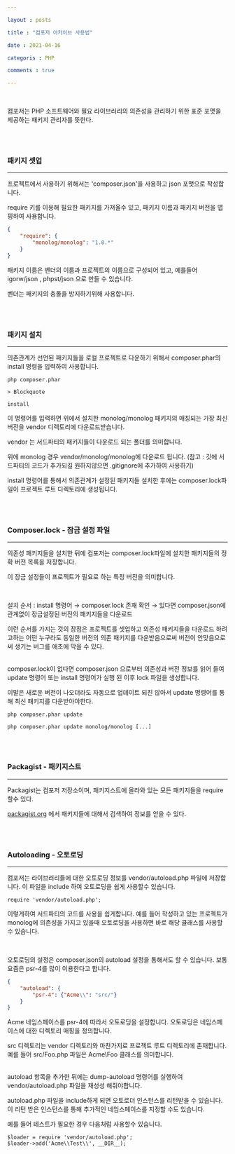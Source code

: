 ```yaml
---

layout : posts

title : "컴포저 아카이브 사용법"

date : 2021-04-16

categoris : PHP

comments : true

---
```

﻿

컴포저는 PHP 소프트웨어와 필요 라이브러리의 의존성을 관리하기 위한 표준 포맷을 제공하는 패키지 관리자를 뜻한다.

  
<br>
<br>

### 패키지 셋업
---
프로젝트에서 사용하기 위해서는 'composer.json'을 사용하고 json 포맷으로 작성합니다.

require 키를 이용해 필요한 패키지를 가져올수 있고, 패키지 이름과 패키지 버전을 맵핑하여 사용합니다.

```json
{
	"require": {
		"monolog/monolog": "1.0.*"
	}
}
```
패키지 이름은 벤더의 이름과 프로젝트의 이름으로 구성되어 있고, 예를들어 igorw/json , phpst/json 으로 만들 수 있습니다.

벤더는 패키지의 충돌을 방지하기위해 사용합니다.

<br>
<br>

### 패키지 설치
---
의존관계가 선언된 패키지들을 로컬 프로젝트로 다운하기 위해서 composer.phar의 install 명령을 입력하여 사용합니다.
```
php composer.phar 

> Blockquote

install
```
이 명령어를 입력하면 위에서 설치한 monolog/monolog 패키지의 매칭되는 가장 최신버전을 vendor 디렉토리에 다운로드받습니다.

vendor 는 서드파티의 패키지들이 다운로드 되는 폴더를 의미합니다.

위에 monolog 경우 vendor/monolog/monolog에 다운로드 됩니다. (참고 : 깃에 서드파티의 코드가 추가되길 원하지않으면 .gitignore에 추가하여 사용하기)

install 명령어를 통해서 의존관계가 설정된 패키지들 설치한 후에는 composer.lock파일이 프로젝트 루트 디렉토리에 생성됩니다.

<br>
<br>

### Composer.lock - 잠금 설정 파일
---
의존성 패키지들을 설치한 뒤에 컴포저는 composer.lock파일에 설치한 패키지들의 정확 버전 목록을 저장합니다.

이 장금 설정들이 프로젝트가 필요로 하는 특정 버전을 의미합니다.

<br>

설치 순서 : install 명령어 → composer.lock 존재 확인 → 있다면 composer.json에 관계없이 장금설정된 버전의 패키지들을 다운로드

이런 순서를 가지는 것의 장점은 프로젝트를 셋업하고 의존성 패키지들을 다운로드 하려고하는 어떤 누구라도 동일한 버전의 의존 패키지를 다운받음으로써 버전이 안맞음으로써 생기는 버그를 애초에 막을 수 있다.

  
<br>
composer.lock이 없다면 composer.json 으로부터 의존성과 버전 정보를 읽어 들여 update 명령어 또는 install 명령어가 실행 된 이후 lock 파일을 생성합니다.

이말은 새로운 버전이 나오더라도 자동으로 업데이트 되진 않아서 update 명령어를 통해 최신 패키지를 다운받아야한다.
```
php composer.phar update

php composer.phar update monolog/monolog [...]
```

<br>
<br>

### Packagist - 패키지스트
---
Packagist는 컴포저 저장소이며, 패키지스트에 올라와 있는 모든 패키지들을 require 할수 있다.

[packagist.org](http://packagist.org/) 에서 패키지들에 대해서 검색하여 정보를 얻을 수 있다.

<br>
<br>

###  Autoloading - 오토로딩
---
컴포저는 라이브러리들에 대한 오토로딩 정보를 vendor/autoload.php 파일에 저장합니다. 이 파일을 include 하여 오토로딩을 쉽게 사용할수 있습니다.
```
require 'vendor/autoload.php';
```
이렇게하여 서드파티의 코드를 사용을 쉽게합니다. 예를 들어 작성하고 있는 프로젝트가 monolog에 의존성을 가지고 있을때 오토로딩을 사용하면 바로 해당 클래스를 사용할 수 있습니다.

<br>

오토로딩의 설정은 composer.json의 autoload 설정을 통해서도 할 수 있습니다.
보통 요즘은 psr-4를 많이 이용한다고 합니다.
```json
{
	"autoload": {
		"psr-4": {"Acme\\": "src/"}
	}
}
```

Acme 네임스페이스를 psr-4에 따라서 오토로딩을 설정합니다. 오토로딩은 네임스페이스에 대한 디렉토리 매핑을 정의합니다.

src 디렉토리는 vendor 디렉토리와 마찬가지로 프로젝트 루트 디렉토리에 존재합니다. 예를 들어 src/Foo.php 파일은 Acme\Foo 클래스를 의미합니다.

  
<br>
autoload 항목을 추가한 뒤에는 dump-autoload 명령어를 실행하여 vendor/autoload.php 파일을 재성성 해줘야합니다.

autoload.php 파일을 include하게 되면 오토로더 인스턴스를 리턴받을 수 있습니다. 이 리턴 받은 인스턴스를 통해 추가적인 네임스페이스를 지정할 수도 있습니다.

예를 들어 테스트가 필요한 경우 다음처럼 사용할수 있습니다.
<br>
```
$loader = require 'vendor/autoload.php';
$loader->add('Acme\\Test\\', __DIR__);
```
<!--stackedit_data:
eyJoaXN0b3J5IjpbLTM1OTM1NDQwMyw2MjgwODQxNjBdfQ==
-->